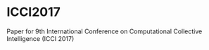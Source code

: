 # ICCI2017
Paper for 9th International Conference on Computational Collective Intelligence (ICCI 2017)
